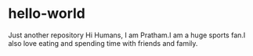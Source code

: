 # hello-world
Just another repository
Hi Humans,
I am Pratham.I am a huge sports fan.I also love eating and spending time with friends and family. 
